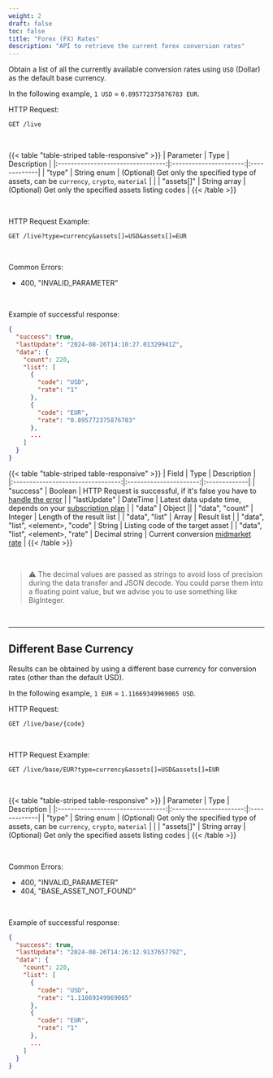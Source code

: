 ```yaml
---
weight: 2
draft: false
toc: false
title: "Forex (FX) Rates"
description: "API to retrieve the current forex conversion rates"
---
```


Obtain a list of all the currently available conversion rates using `USD` (Dollar) as the default base currency.

In the following example, `1 USD` = `0.895772375876783 EUR`.

HTTP Request:
```
GET /live
```

<br>

{{< table "table-striped table-responsive" >}}
|      Parameter                    |   Type                 |  Description |
|:---------------------------------:|:----------------------:|:-------------|
| "type"                            | String enum            | (Optional) Get only the specified type of assets, can be `currency`, `crypto`, `material` | |
| "assets[]"                        | String array           | (Optional) Get only the specified assets listing codes |
{{< /table >}}

<br>

HTTP Request Example:
```
GET /live?type=currency&assets[]=USD&assets[]=EUR
```

<br>

Common Errors:
- 400, "INVALID_PARAMETER"

<br>

Example of successful response:
```json
{
  "success": true,
  "lastUpdate": "2024-08-26T14:10:27.01329941Z",
  "data": {
    "count": 220,
    "list": [
      {
        "code": "USD",
        "rate": "1"
      },
      {
        "code": "EUR",
        "rate": "0.895772375876783"
      },
      ...
    ]
  }
}
```

{{< table "table-striped table-responsive" >}}
|      Field                        |   Type                 |  Description |
|:---------------------------------:|:----------------------:|:-------------|
| "success"                         | Boolean                | HTTP Request is successful, if it's false you have to [handle the error](/docs/quickstart/errors/) |
| "lastUpdate"                      | DateTime               | Latest data update time, depends on your [subscription plan](/docs/pricing/) |
| "data"                            | Object                 ||
| "data", "count"                   | Integer                | Length of the result list |
| "data", "list"                    | Array                  | Result list |
| "data", "list", \<element\>, "code" | String               | Listing code of the target asset |
| "data", "list", \<element\>, "rate" | Decimal string       | Current conversion [midmarket rate](/docs/quickstart/midmarket/) |
{{< /table >}}

<br>

> ⚠️ The decimal values are passed as strings to avoid loss of precision during the data transfer and JSON decode.
> You could parse them into a floating point value, but we advise you to use something like BigInteger.

<br><hr>

## Different Base Currency

Results can be obtained by using a different base currency for conversion rates (other than the default USD).

In the following example, `1 EUR` = `1.11669349969065 USD`.

HTTP Request:
```
GET /live/base/{code}
```

<br>

HTTP Request Example:
```
GET /live/base/EUR?type=currency&assets[]=USD&assets[]=EUR
```

<br>

{{< table "table-striped table-responsive" >}}
|      Parameter                    |   Type                 |  Description |
|:---------------------------------:|:----------------------:|:-------------|
| "type"                            | String enum            | (Optional) Get only the specified type of assets, can be `currency`, `crypto`, `material` | |
| "assets[]"                        | String array           | (Optional) Get only the specified assets listing codes |
{{< /table >}}

<br>

Common Errors:
- 400, "INVALID_PARAMETER"
- 404, "BASE_ASSET_NOT_FOUND"

<br>

Example of successful response:
```json
{
  "success": true,
  "lastUpdate": "2024-08-26T14:26:12.913765779Z",
  "data": {
    "count": 220,
    "list": [
      {
        "code": "USD",
        "rate": "1.11669349969065"
      },
      {
        "code": "EUR",
        "rate": "1"
      },
      ...
    ]
  }
}
```
